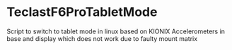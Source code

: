 # TeclastF6ProTabletMode
Script to switch to tablet mode in linux based on KIONIX Accelerometers in base and display which does not work due to faulty mount matrix
